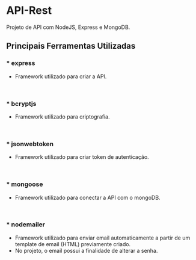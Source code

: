 # API-Rest

Projeto de API com NodeJS, Express e MongoDB.
<br>

## Principais Ferramentas Utilizadas

### * express
  * Framework utilizado para criar a API.
  <br>
  
### * bcryptjs
  * Framework utilizado para criptografia.
  <br>
  
### * jsonwebtoken
  * Framework utilizado para criar token de autenticação.
  <br>
  
### * mongoose
  * Framework utilizado para conectar a API com o mongoDB.
  <br>
  
### * nodemailer
  * Framework utilizado para enviar email automaticamente a partir de um template de email (HTML) previamente criado.
  * No projeto, o email possui a finalidade de alterar a senha.
  <br>
